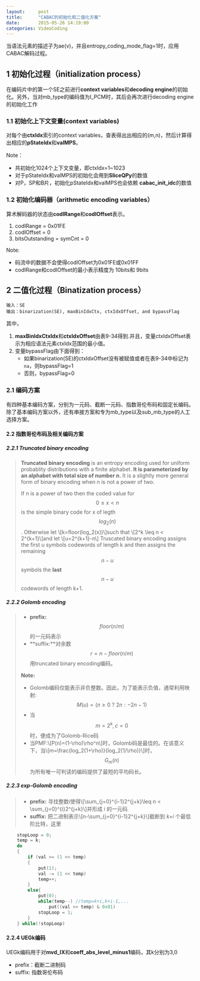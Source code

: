 ```yaml
---
layout:		post
title:		"CABAC的初始化和二值化方案"
date:		2015-05-26 14:19:00
categories:	VideoCoding
---
```


当语法元素的描述子为ae(v)，并且entropy_coding_mode_flag=1时，应用CABAC解码过程。

## 1 初始化过程（initialization process）

在编码片中的第一个SE之前进行**context variables**和**decoding engine**的初始化。另外，当对mb_type的编码值为I_PCM时，其后会再次进行decoding engine的初始化工作

### 1.1 初始化上下文变量(context variables)

对每个由**ctxIdx**索引的context variables，查表得出出相应的(m,n)，然后计算得出相应的**pStateIdx**和**valMPS**。

Note：

- 共初始化1024个上下文变量，即ctxIdx=1~1023
- 对于pStateIdx和valMPS的初始化会用到**SliceQPy**的数值
- 对P，SP和B片，初始化pStateIdx和valMPS也会依赖   **cabac_init_idc**的数值

### 1.2 初始化编码器（arithmetic encoding variables）

算术解码器的状态由**codIRange**和**codIOffset**表示。

1. codIRange = 0x01FE
2. codIOffset = 0
3. bitsOutstanding = symCnt = 0

Note:

- 码流中的数据不会使得codIOffset为0x01FE或0x01FF
- codIRange和codIOffset的最小表示精度为 10bits和 9bits

## 2 二值化过程（Binatization process）

	输入：SE
	输出：binarization(SE), maxBinIdxCtx, ctxIdxOffset, and bypassFlag

其中，

1. **maxBinIdxCtxIdx**和**ctxIdxOffset**由表9-34得到.并且，变量ctxIdxOffset表示为相应语法元素ctxIdx范围的最小值。
2. 变量bypassFlag由下面得到：
	- 如果binarization(SE)的ctxIdxOffset没有被赋值或者在表9-34中标记为`na`，则bypassFlag=1
	- 否则，bypassFlag=0

### 2.1 编码方案

有四种基本编码方案，分别为一元码、截断一元码、指数哥伦布码和固定长编码。除了基本编码方案以外，还有串接方案和专为mb_type以及sub_mb_type的人工选择方案。

#### 2.2 指数哥伦布码及相关编码方案

##### 2.2.1 Truncated binary encoding

> **Truncated binary encoding** is an entropy encoding used for uniform probablity distributions with a finite alphabet. **It is parameterized by an alphabet with total size of number *n*.** It is a slightly more general form of binary encoding when n is not a power of two.
>
> If n is a power of two then the coded value for $$ 0 \leq x < n$$is the simple binary code for x of legth $$log_2(n)$$. Otherwise let \\[k=floor(log_2(x))\\]such that \\[2^k \leq n < 2^{k+1}\\]and let \\[u=2^{k+1}-n\\]
> Truscated binary encoding assigns the first u symbols codewords of length k and then assigns the remaining $$n-u$$ symbols the **last** $$n-u$$ codewords of length k+1.

##### 2.2.2 Golomb encoding

> - **prefix:** $$floor(n/m)$$的一元码表示
> - **suffix:**对余数$$r=n-floor(n/m)$$用truncated binary encoding编码。
> 
> **Note:**
> 
> - Golomb编码仅能表示非负整数。因此，为了能表示负值，通常利用映射:$$M(u)= (n \geq 0\ ?\ 2n:-2n-1)$$
> - 当$$m=2^k,c=0$$时，便成为了Golomb-Rice码
> - 当PMF:\\[P(n)=(1-\rho)\rho^n\\]时，Golomb码是最佳的。在该意义下，当\\[m=\frac{log_2(1+\rho)}{log_2(1/\rho)}\\]时，$$G_m(n)$$为所有唯一可判读的编码提供了最短的平均码长。

##### 2.2.3 exp-Golomb encoding

> - **prefix:** 寻找整数i使得\\[\sum_{j=0}^{i-1}2^{j+k}\leq n < \sum_{j=0}^{i}2^{j+k}\\]并形成 *i* 的一元码
> - **suffix:** 把二进制表示\\[n-\sum_{j=0}^{i-1}2^{j+k}\\]截断到 *k+i* 个最低阶比特，这里

~~~c
	stopLoop = 0;
	temp = k;
	do 
	{
		if (val >= (1 << temp)
		{
			put(1);
			val -= (1 << temp)
			temp++;
		}  
		else{
			put(0);
			while(temp--) //temp=k+i,k+i-1,...
				put((val >> temp) & 0x01)
			stopLoop = 1;
		}
	} while(!stopLoop)
~~~

#### 2.2.4 UEGk编码

UEGk编码用于对**mvd_lX**和**coeff_abs_level_minus1**编码，其k分别为3,0

- prefix：截断二进制码
- suffix: 指数哥伦布码





